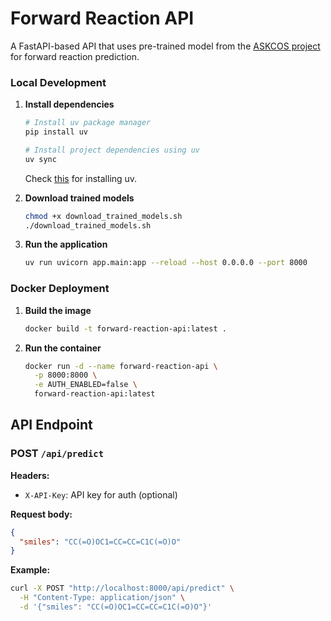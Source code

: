 # Forward Reaction API

A FastAPI-based API that uses pre-trained model from the [ASKCOS project](https://gitlab.com/mlpds_mit/askcosv2/forward_predictor/augmented_transformer) for forward reaction prediction.

### Local Development

1. **Install dependencies**
   ```bash
   # Install uv package manager
   pip install uv
   
   # Install project dependencies using uv
   uv sync
   ```
   Check [this](https://docs.astral.sh/uv/getting-started/installation/) for installing uv.

1. **Download trained models**
   ```bash
   chmod +x download_trained_models.sh
   ./download_trained_models.sh
   ```

1. **Run the application**
   ```bash
   uv run uvicorn app.main:app --reload --host 0.0.0.0 --port 8000
   ```

### Docker Deployment

1. **Build the image**
   ```bash
   docker build -t forward-reaction-api:latest .
   ```

1. **Run the container**
   ```bash
   docker run -d --name forward-reaction-api \
     -p 8000:8000 \
     -e AUTH_ENABLED=false \
     forward-reaction-api:latest
   ```

## API Endpoint

### POST `/api/predict`

**Headers:**
- `X-API-Key`: API key for auth (optional)

**Request body:**
```json
{
  "smiles": "CC(=O)OC1=CC=CC=C1C(=O)O"
}
```

**Example:**
```bash
curl -X POST "http://localhost:8000/api/predict" \
  -H "Content-Type: application/json" \
  -d '{"smiles": "CC(=O)OC1=CC=CC=C1C(=O)O"}'
```

